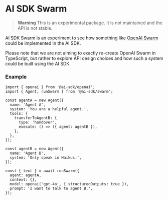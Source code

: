 # AI SDK Swarm

> **Warning**
> This is an experimental package. It is not maintained and the API is not stable.

AI SDK Swarm is an experiment to see how something like [OpenAI Swarm](https://github.com/openai/swarm) could be implemented in the AI SDK.

Please note that we are not aiming to exactly re-create OpenAI Swarm in TypeScript, but rather to explore API design choices and how such a system could be built using the AI SDK.

### Example

```tsx
import { openai } from '@ai-sdk/openai';
import { Agent, runSwarm } from '@ai-sdk/swarm';

const agentA = new Agent({
  name: 'Agent A',
  system: 'You are a helpful agent.',
  tools: {
    transferToAgentB: {
      type: 'handover',
      execute: () => ({ agent: agentB }),
    },
  },
});

const agentB = new Agent({
  name: 'Agent B',
  system: 'Only speak in Haikus.',
});

const { text } = await runSwarm({
  agent: agentA,
  context: {},
  model: openai('gpt-4o', { structuredOutputs: true }),
  prompt: 'I want to talk to agent B.',
});
```
